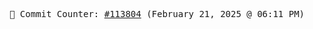 <p align="center">
    <samp>
        📮 Commit Counter: <a href="https://github.com/Javascript-void0/Javascript-void0/commits/main">#113804</a> (February 21, 2025 @ 06:11 PM)
    </samp>
</p>